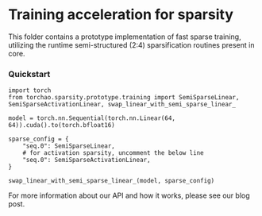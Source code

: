 # Training acceleration for sparsity

This folder contains a prototype implementation of fast sparse training, utilizing the runtime semi-structured (2:4) sparsification routines present in core.

### Quickstart
```
import torch
from torchao.sparsity.prototype.training import SemiSparseLinear, SemiSparseActivationLinear, swap_linear_with_semi_sparse_linear_

model = torch.nn.Sequential(torch.nn.Linear(64, 64)).cuda().to(torch.bfloat16)

sparse_config = {
    "seq.0": SemiSparseLinear,
    # for activation sparsity, uncomment the below line
    "seq.0": SemiSparseActivationLinear,
}

swap_linear_with_semi_sparse_linear_(model, sparse_config)
```

For more information about our API and how it works, please see our blog post.
